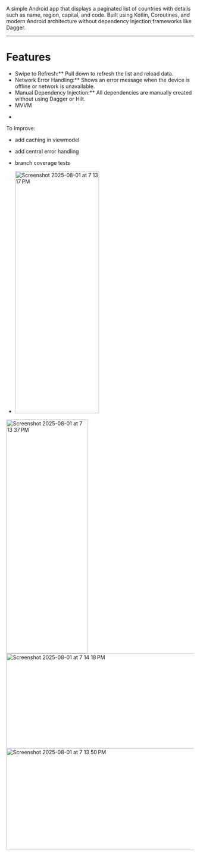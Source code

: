 A simple Android app that displays a paginated list of countries with details such as name, region, capital, and code. Built using Kotlin, Coroutines, and modern Android architecture without dependency injection frameworks like Dagger.

---

# Features
* Swipe to Refresh:** Pull down to refresh the list and reload data.
* Network Error Handling:** Shows an error message when the device is offline or network is unavailable.
* Manual Dependency Injection:** All dependencies are manually created without using Dagger or Hilt.
* MVVM

-

To Improve: 
* add caching in viewmodel
* add central error handling
* branch coverage tests

* <img width="225" height="651" alt="Screenshot 2025-08-01 at 7 13 17 PM" src="https://github.com/user-attachments/assets/8d5a766c-7261-41e2-8998-e74f9d948962" />
<img width="218" height="629" alt="Screenshot 2025-08-01 at 7 13 37 PM" src="https://github.com/user-attachments/assets/c443f803-e1bc-45c3-b4ab-6b15c3decd14" />
<img width="600" height="255" alt="Screenshot 2025-08-01 at 7 14 18 PM" src="https://github.com/user-attachments/assets/da84ec01-4109-448d-935b-d1ba7df484fc" />
<img width="633" height="274" alt="Screenshot 2025-08-01 at 7 13 50 PM" src="https://github.com/user-attachments/assets/98ebc106-e5f6-43e3-81bc-ede639820261" />
